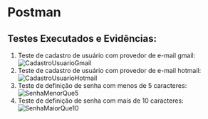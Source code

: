 # Postman
## Testes Executados e Evidências:
1) Teste de cadastro de usuário com provedor de e-mail gmail:
![CadastroUsuarioGmail](CadastroUsuarioGmail.png)
2) Teste de cadastro de usuário com provedor de e-mail hotmail:
![CadastroUsuarioHotmail](CadastroUsuarioHotmail.png)
3) Teste de definição de senha com menos de 5 caracteres:
![SenhaMenorQue5](SenhaMenorQue5.png)
4) Teste de definição de senha com mais de 10 caracteres:
![SenhaMaiorQue10](SenhaMaiorQue10.png)